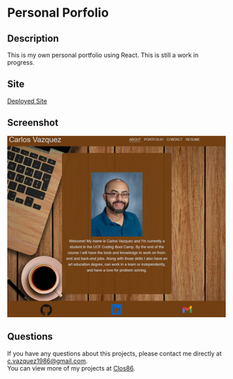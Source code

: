 # Personal Porfolio

  ## Description 
  This is my own personal portfolio using React. This is still a work in progress.
 
  ## Site 
  [Deployed Site](https://clos86.github.io/portfolio-react/)
  
  ## Screenshot 
  ![ScreenShot](screenshot.jpg)
  
  ## Questions
  If you have any questions about this projects, please contact me directly at [c.vazquez1986@gmail.com](mailto:c.vazquez1986@gmail.com).  
  You can view more of my projects at [Clos86](https://github.com/Clos86).